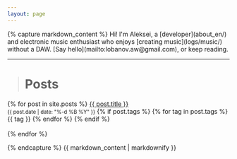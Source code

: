 ```yaml
---
layout: page
---
```


<div class="bubble">
{% capture markdown_content %}
Hi! I'm Aleksei, a [developer](about_en/) and electronic music enthusiast who enjoys [creating music](logs/music/) without a DAW. [Say hello](mailto:lobanov.aw@gmail.com), or keep reading.

<div class="spacer"></div>

---

> # Posts

<div class="spacer"></div>

<body>
{% for post in site.posts %}
    <a href="{{ post.url }}" class="article-title">
      {{ post.title }}
    </a>
    <br/>
    <small>{{ post.date | date: "%-d %B %Y" }}</small>
    {% if post.tags %}
      {% for tag in post.tags %}
          <span class="tag small">{{ tag }}</span>
      {% endfor %}
    {% endif %}
    <br/>
    <br/>
{% endfor %}
</body>

{% endcapture %}
{{ markdown_content | markdownify }}
</div>